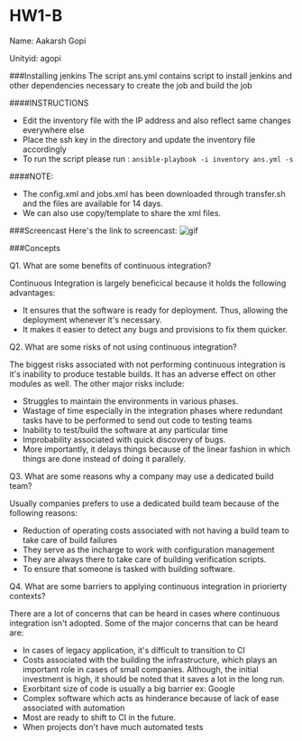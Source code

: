 # HW1-B

Name: Aakarsh Gopi

Unityid: agopi

###Installing jenkins
The script ans.yml contains script to install jenkins and other dependencies necessary to create the job and build the job


####INSTRUCTIONS
* Edit the inventory file with the IP address and also reflect same changes everywhere else
* Place the ssh key in the directory and update the inventory file accordingly
* To run the script please run : `ansible-playbook -i inventory ans.yml -s`

####NOTE:
* The config.xml and jobs.xml has been downloaded through transfer.sh and the files are available for 14 days. 
* We can also use copy/template to share the xml files.


###Screencast
Here's the link to screencast: ![gif](https://github.ncsu.edu/agopi/HW1-B/blob/master/final.gif)

###Concepts

Q1. What are some benefits of continuous integration?

Continuous Integration is largely beneficical because it holds the following advantages:
* It ensures that the software is ready for deployment. Thus, allowing the deployment whenever it's necessary. 
* It makes it easier to detect any bugs and provisions to fix them quicker. 


Q2. What are some risks of not using continuous integration?

The biggest risks associated with not performing continuous integration is it's inability to produce testable builds. It has an adverse effect on other modules as well. The other major risks include:
* Struggles to maintain the environments in various phases.
* Wastage of time especially in the integration phases where redundant tasks have to be performed to send out code to testing teams
* Inability to test/build the software at any particular time
* Improbability associated with quick discovery of bugs.
* More importantly, it delays things because of the linear fashion in which things are done instead of doing it parallely.

Q3. What are some reasons why a company may use a dedicated build team?

Usually companies prefers to use a dedicated build team because of the following reasons:
* Reduction of operating costs associated with not having a build team to take care of build failures
* They serve as the incharge to work with configuration management 
* They are always there to take care of building verification scripts.
* To ensure that someone is tasked with building software.


Q4. What are some barriers to applying continuous integration in priorierty contexts?

There are a lot of concerns that can be heard in cases where continuous integration isn't adopted. Some of the major concerns that can be heard are:
* In cases of legacy application, it's difficult to transition to CI
* Costs associated with the building the infrastructure, which plays an important role in cases of small companies. Although, the initial investment is high, it should be noted that it saves a lot in the long run.
* Exorbitant size of code is usually a big barrier ex: Google
* Complex software which acts as hinderance because of lack of ease associated with automation
* Most are ready to shift to CI in the future.
* When projects don't have much automated tests 


